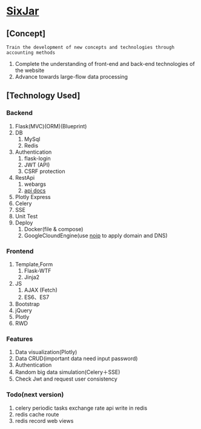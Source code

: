 # [SixJar](http://sixjar.ddns.net/)

## [Concept]
	Train the development of new concepts and technologies through accounting methods
1. Complete the understanding of front-end and back-end technologies of the website
2. Advance towards large-flow data processing

## [Technology Used]

### Backend
1. Flask(MVC)(ORM)(Blueprint) 
2. DB
	1. MySql
	2. Redis
3. Authentication
	1. flask-login
	2. JWT (API)
	3. CSRF protection
4. RestApi 
	1. webargs 
	2. [api docs](http://sixjar.ddns.net/apispec/)	
5. Plotly Express
6. Celery
7. SSE
8. Unit Test
9. Deploy
	1. Docker(file & compose)
	2. GoogleCloundEngine(use [noip](https://www.noip.com/) to apply domain and DNS)
### Frontend
1. Template,Form 
	1. Flask-WTF
	2. Jinja2
2. JS
	1. AJAX (Fetch)
	2. ES6、ES7
3. Bootstrap
4. jQuery
5. Plotly
6. RWD

### Features
1. Data visualization(Plotly)
2. Data CRUD(important data need input password)
3. Authentication
4. Random big data simulation(Celery＋SSE)
5. Check Jwt and request user consistency 

### Todo(next version)
1. celery periodic tasks exchange rate api write in redis
2. redis cache route
3. redis record web views


